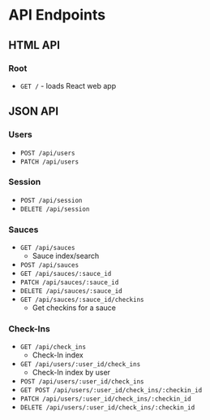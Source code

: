 # API Endpoints

## HTML API

### Root

- `GET /` - loads React web app

## JSON API

### Users

- `POST /api/users`
- `PATCH /api/users`

### Session

- `POST /api/session`
- `DELETE /api/session`

### Sauces

- `GET /api/sauces`
  - Sauce index/search
- `POST /api/sauces`
- `GET /api/sauces/:sauce_id`
- `PATCH /api/sauces/:sauce_id`
- `DELETE /api/sauces/:sauce_id`
- `GET /api/sauces/:sauce_id/checkins`
  - Get checkins for a sauce

### Check-Ins
- `GET /api/check_ins`
  - Check-In index
- `GET /api/users/:user_id/check_ins`
  - Check-In index by user
- `POST /api/users/:user_id/check_ins`
- `GET POST /api/users/:user_id/check_ins/:checkin_id`
- `PATCH /api/users/:user_id/check_ins/:checkin_id`
- `DELETE /api/users/:user_id/check_ins/:checkin_id`
